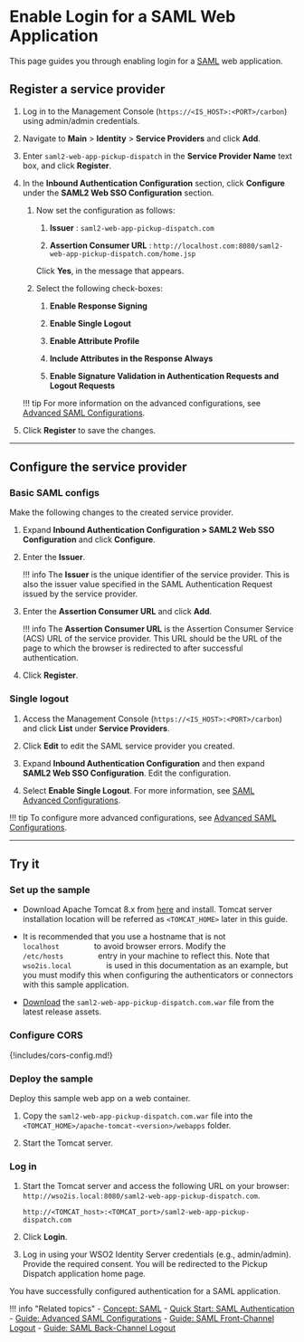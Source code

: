 # Enable Login for a SAML Web Application

This page guides you through enabling login for a [SAML]({{base_path}}/references/concepts/authentication/intro-saml/) web application. 

## Register a service provider

1.  Log in to the Management Console (`https://<IS_HOST>:<PORT>/carbon`) using admin/admin credentials. 

2.  Navigate to **Main** > **Identity** > **Service Providers** and click **Add**.

3.  Enter `saml2-web-app-pickup-dispatch` in the **Service Provider Name** text box,
    and click **Register**.

4.  In the **Inbound Authentication Configuration** section, click
    **Configure** under the **SAML2 Web SSO Configuration** section.

    1.  Now set the configuration as follows:

        1.  **Issuer** : `saml2-web-app-pickup-dispatch.com`

        2.  **Assertion Consumer URL** :  ` http://localhost.com:8080/saml2-web-app-pickup-dispatch.com/home.jsp `                       
        
        Click **Yes**, in the message that appears.

    2.  Select the following check-boxes:
        1.  **Enable Response Signing**

        2.  **Enable Single Logout**

        3.  **Enable Attribute Profile**

        4.  **Include Attributes in the Response Always**  
        
        5.  **Enable Signature Validation in Authentication Requests and Logout Requests**
    
    !!! tip
        For more information on the advanced configurations, see [Advanced SAML Configurations]({{base_path}}/guides/login/saml-app-config-advanced/).

5.  Click **Register** to save the changes.

----

## Configure the service provider

### Basic SAML configs 

Make the following changes to the created service provider.

1. Expand **Inbound Authentication Configuration > SAML2 Web SSO Configuration** and click **Configure**.

2. Enter the **Issuer**. 

    !!! info
        The **Issuer** is the unique identifier of the service provider. This is also the issuer value specified in the SAML Authentication Request issued by the service provider.
     
2. Enter the **Assertion Consumer URL** and click **Add**.
    
    !!! info
        The **Assertion Consumer URL** is the Assertion Consumer Service (ACS) URL of the service provider. This URL should be the URL of the page to which the browser is redirected to after successful authentication.

3. Click **Register**.

### Single logout

1. Access the Management Console (`https://<IS_HOST>:<PORT>/carbon`) and click **List** under **Service Providers**. 

2. Click **Edit** to edit the SAML service provider you created.

3. Expand **Inbound Authentication Configuration** and then expand **SAML2 Web SSO Configuration**. Edit the configuration.

4. Select **Enable Single Logout**. For more information, see [SAML Advanced Configurations]({{base_path}}/guides/login/saml-parameters-in-auth-request).

!!! tip
     To configure more advanced configurations, see [Advanced SAML Configurations]({{base_path}}/guides/login/saml-app-config-advanced).

----

## Try it

### Set up the sample

- Download Apache Tomcat 8.x from
[here](https://tomcat.apache.org/download-80.cgi) and install. Tomcat
server installation location will be referred as `<TOMCAT_HOME>` later
in this guide.      

- It is recommended that you use a hostname that is not
`          localhost         ` to avoid browser errors. Modify the
`          /etc/hosts         ` entry in your machine to reflect this.
Note that `          wso2is.local         ` is used in
this documentation as an example, but you must modify this when
configuring the authenticators or connectors with this sample
application.

-   [Download](https://github.com/wso2/samples-is/releases/download/v4.3.0/saml2-web-app-pickup-dispatch.com.war) the `saml2-web-app-pickup-dispatch.com.war` file from the latest release assets.

### Configure CORS

{!includes/cors-config.md!}

### Deploy the sample

Deploy this sample web app on a web container.

1.  Copy the `saml2-web-app-pickup-dispatch.com.war` file into the `<TOMCAT_HOME>/apache-tomcat-<version>/webapps` folder. 

2.  Start the Tomcat server.

### Log in

1. Start the Tomcat server and access the following URL on your browser: `http://wso2is.local:8080/saml2-web-app-pickup-dispatch.com`.

	```
	http://<TOMCAT_host>:<TOMCAT_port>/saml2-web-app-pickup-dispatch.com
	```

2. Click **Login**.

3. Log in using your WSO2 Identity Server credentials (e.g., admin/admin). Provide the required consent. You will be redirected to the Pickup Dispatch application home page.

You have successfully configured authentication for a SAML application.

!!! info "Related topics"
    - [Concept: SAML]({{base_path}}/references/concepts/authentication/intro-saml/)
    - [Quick Start: SAML Authentication]({{base_path}}/quick-starts/webapp-saml-sample)
    - [Guide: Advanced SAML Configurations]({{base_path}}/saml-app-config-advanced)
    - [Guide: SAML Front-Channel Logout]({{base_path}}/saml-front-channel-logout)
    - [Guide: SAML Back-Channel Logout]({{base_path}}/saml-back-channel-logout)

